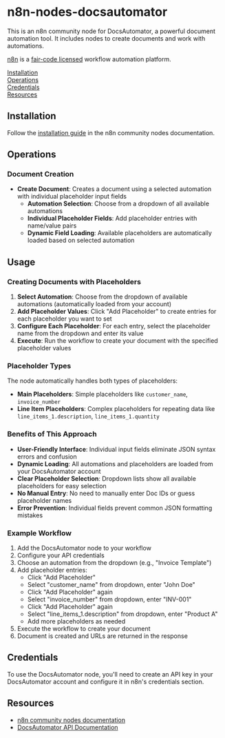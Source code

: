 # n8n-nodes-docsautomator

This is an n8n community node for DocsAutomator, a powerful document automation tool. It includes nodes to create documents and work with automations.

[n8n](https://n8n.io/) is a [fair-code licensed](https://docs.n8n.io/reference/license/) workflow automation platform.

[Installation](#installation)  
[Operations](#operations)  
[Credentials](#credentials)  
[Resources](#resources)

## Installation

Follow the [installation guide](https://docs.n8n.io/integrations/community-nodes/installation/) in the n8n community nodes documentation.

## Operations

### Document Creation

- **Create Document**: Creates a document using a selected automation with individual placeholder input fields
  - **Automation Selection**: Choose from a dropdown of all available automations
  - **Individual Placeholder Fields**: Add placeholder entries with name/value pairs
  - **Dynamic Field Loading**: Available placeholders are automatically loaded based on selected automation

## Usage

### Creating Documents with Placeholders

1. **Select Automation**: Choose from the dropdown of available automations (automatically loaded from your account)
2. **Add Placeholder Values**: Click "Add Placeholder" to create entries for each placeholder you want to set
3. **Configure Each Placeholder**: For each entry, select the placeholder name from the dropdown and enter its value
4. **Execute**: Run the workflow to create your document with the specified placeholder values

### Placeholder Types

The node automatically handles both types of placeholders:

- **Main Placeholders**: Simple placeholders like `customer_name`, `invoice_number`
- **Line Item Placeholders**: Complex placeholders for repeating data like `line_items_1.description`, `line_items_1.quantity`

### Benefits of This Approach

- **User-Friendly Interface**: Individual input fields eliminate JSON syntax errors and confusion
- **Dynamic Loading**: All automations and placeholders are loaded from your DocsAutomator account
- **Clear Placeholder Selection**: Dropdown lists show all available placeholders for easy selection
- **No Manual Entry**: No need to manually enter Doc IDs or guess placeholder names
- **Error Prevention**: Individual fields prevent common JSON formatting mistakes

### Example Workflow

1. Add the DocsAutomator node to your workflow
2. Configure your API credentials
3. Choose an automation from the dropdown (e.g., "Invoice Template")
4. Add placeholder entries:
   - Click "Add Placeholder"
   - Select "customer_name" from dropdown, enter "John Doe"
   - Click "Add Placeholder" again
   - Select "invoice_number" from dropdown, enter "INV-001"
   - Click "Add Placeholder" again
   - Select "line_items_1.description" from dropdown, enter "Product A"
   - Add more placeholders as needed
5. Execute the workflow to create your document
6. Document is created and URLs are returned in the response

## Credentials

To use the DocsAutomator node, you'll need to create an API key in your DocsAutomator account and configure it in n8n's credentials section.

## Resources

- [n8n community nodes documentation](https://docs.n8n.io/integrations/community-nodes/)
- [DocsAutomator API Documentation](https://docs.docsautomator.co/integrations-api/docsautomator-api)
